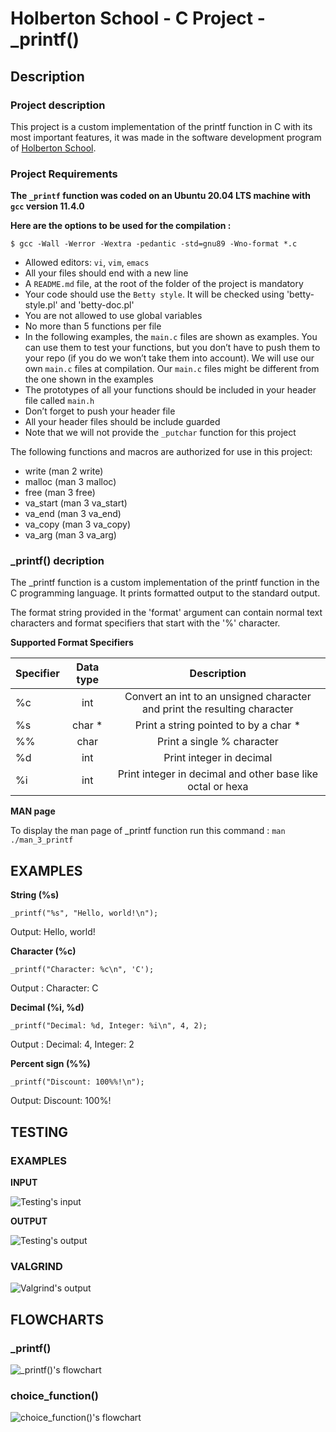 # Holberton School - C Project - _printf()

## Description

### Project description

This project is a custom implementation of the printf function in C with its most important features, it was made in the software development program of [Holberton School](https://www.holbertonschool.com/).

### Project Requirements

**The `_printf` function was coded on an Ubuntu 20.04 LTS machine with `gcc` version 11.4.0**

**Here are the options to be used for the compilation :**

```
$ gcc -Wall -Werror -Wextra -pedantic -std=gnu89 -Wno-format *.c
```

- Allowed editors: `vi`, `vim`, `emacs`
- All your files should end with a new line
- A `README.md` file, at the root of the folder of the project is mandatory
- Your code should use the `Betty style`. It will be checked using 'betty-style.pl' and 'betty-doc.pl'
- You are not allowed to use global variables
- No more than 5 functions per file
- In the following examples, the `main.c` files are shown as examples. You can use them to test your functions, but you don’t have to push them to your repo (if you do we won’t take them into account). We will use our own `main.c` files at compilation. Our `main.c` files might be different from the one shown in the examples
- The prototypes of all your functions should be included in your header file called `main.h`
- Don’t forget to push your header file
- All your header files should be include guarded
- Note that we will not provide the `_putchar` function for this project

The following functions and macros are authorized for use in this project:

- write (man 2 write)
- malloc (man 3 malloc)
- free (man 3 free)
- va_start (man 3 va_start)
- va_end (man 3 va_end)
- va_copy (man 3 va_copy)
- va_arg (man 3 va_arg)

### _printf() decription

The _printf function is a custom implementation of the printf function in the C programming language. It prints formatted output to the standard output.

The format string provided in the 'format' argument can contain normal text characters and format specifiers that start with the '%' character.

**Supported Format Specifiers**

| Specifier  | Data type | Description |
| ------------- |:-------------:|:-------------:|
| %c      | int    | Convert an int to an unsigned character and print the resulting character  |
| %s      | char * | Print a string pointed to by a char *  |
| %%      | char   | Print a single % character  |
| %d      | int    | Print integer in decimal |
| %i      | int    | Print integer in decimal and other base like octal or hexa|

**MAN page**

To display the man page of _printf function run this command :
`man ./man_3_printf`

## EXAMPLES

**String (%s)**
```
_printf("%s", "Hello, world!\n");
```
Output:
Hello, world!

**Character (%c)**
```
_printf("Character: %c\n", 'C');
```
Output :
Character: C

**Decimal (%i, %d)**
```
_printf("Decimal: %d, Integer: %i\n", 4, 2);
```
Output :
Decimal: 4, Integer: 2

**Percent sign (%%)**
```
_printf("Discount: 100%%!\n");
```
Output:
Discount: 100%!

## TESTING

### EXAMPLES

**INPUT**

![Testing's input](/images_readme/testing_input.png)

**OUTPUT**

![Testing's output](/images_readme/testing_output.png)

### VALGRIND

![Valgrind's output](/images_readme/valgrind_output.png)

## FLOWCHARTS

### _printf()

![_printf()'s flowchart](/images_readme/flowchart_printf.png)

### choice_function()

![choice_function()'s flowchart](/images_readme/flowchart_choicefunction.png)